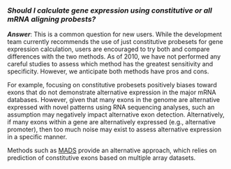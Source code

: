### _Should I calculate gene expression using constitutive or all mRNA aligning probests?_ ###

_**Answer**_: This is a common question for new users. While the development team currently recommends the use of just constitutive probesets for gene expression calculation, users are encouraged to try both and compare differences with the two methods. As of 2010, we have not performed any careful studies to assess which method has the greatest sensitivity and specificity. However, we anticipate both methods have pros and cons.

For example, focusing on constitutive probesets positively biases toward exons that do not demonstrate alternative expression in the major mRNA databases. However, given that many exons in the genome are alternative expressed with novel patterns using RNA sequencing analyses, such an assumption may negatively impact alternative exon detection. Alternatively, if many exons within a gene are alternatively expressed (e.g., alternative promoter), then too much noise may exist to assess alternative expression in a specific manner.

Methods such as [MADS](http://www.rnajournal.org/cgi/pmidlookup?view=long&pmid=18566192) provide an alternative approach, which relies on prediction of constitutive exons based on multiple array datasets.
